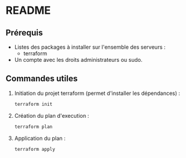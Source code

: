 # README

## Prérequis

* Listes des packages à installer sur l'ensemble des serveurs :
    * terraform
* Un compte avec les droits administrateurs ou sudo.

## Commandes utiles

1. Initiation du projet terraform (permet d'installer les dépendances) :
    ```bash
    terraform init
    ```

2. Création du plan d'execution :
    ```bash
    terraform plan
    ```

3. Application du plan :
    ```bash
    terraform apply
    ```